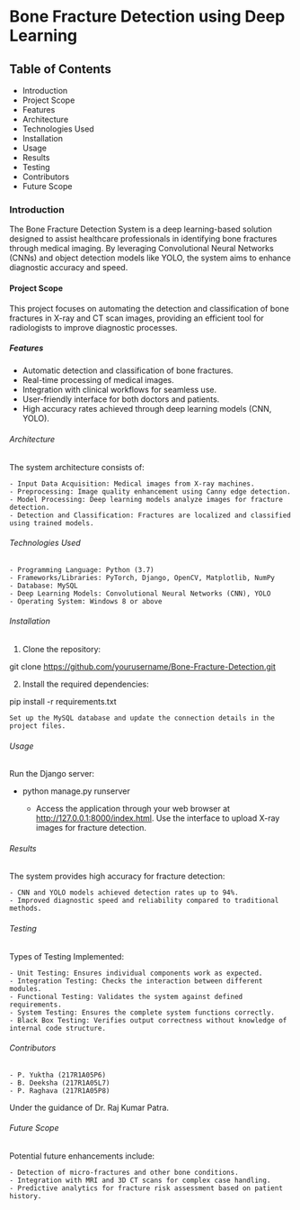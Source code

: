 # Bone Fracture Detection using Deep Learning
## Table of Contents
- Introduction
- Project Scope
- Features
- Architecture
- Technologies Used
- Installation
- Usage
- Results
- Testing
- Contributors
- Future Scope
### Introduction

The Bone Fracture Detection System is a deep learning-based solution designed to assist healthcare professionals in identifying bone fractures through medical imaging. By leveraging Convolutional Neural Networks (CNNs) and object detection models like YOLO, the system aims to enhance diagnostic accuracy and speed.

#### Project Scope

This project focuses on automating the detection and classification of bone fractures in X-ray and CT scan images, providing an efficient tool for radiologists to improve diagnostic processes.

##### Features

   - Automatic detection and classification of bone fractures.
   - Real-time processing of medical images.
   - Integration with clinical workflows for seamless use.
   - User-friendly interface for both doctors and patients.
   - High accuracy rates achieved through deep learning models (CNN, YOLO).

###### Architecture

The system architecture consists of:

    - Input Data Acquisition: Medical images from X-ray machines.
    - Preprocessing: Image quality enhancement using Canny edge detection.
    - Model Processing: Deep learning models analyze images for fracture detection.
    - Detection and Classification: Fractures are localized and classified using trained models.

###### Technologies Used

    - Programming Language: Python (3.7)
    - Frameworks/Libraries: PyTorch, Django, OpenCV, Matplotlib, NumPy
    - Database: MySQL
    - Deep Learning Models: Convolutional Neural Networks (CNN), YOLO
    - Operating System: Windows 8 or above
   
   ###### Installation
1) Clone the repository:

git clone https://github.com/yourusername/Bone-Fracture-Detection.git

2) Install the required dependencies:

pip install -r requirements.txt

    Set up the MySQL database and update the connection details in the project files.

###### Usage
Run the Django server:

- python manage.py runserver

    - Access the application through your web browser at http://127.0.0.1:8000/index.html.
    Use the interface to upload X-ray images for fracture detection.

###### Results

The system provides high accuracy for fracture detection:

    - CNN and YOLO models achieved detection rates up to 94%.
    - Improved diagnostic speed and reliability compared to traditional methods.

###### Testing
Types of Testing Implemented:

    - Unit Testing: Ensures individual components work as expected.
    - Integration Testing: Checks the interaction between different modules.
    - Functional Testing: Validates the system against defined requirements.
    - System Testing: Ensures the complete system functions correctly.
    - Black Box Testing: Verifies output correctness without knowledge of internal code structure.

###### Contributors

    - P. Yuktha (217R1A05P6)
    - B. Deeksha (217R1A05L7)
    - P. Raghava (217R1A05P8)

Under the guidance of Dr. Raj Kumar Patra.
###### Future Scope

Potential future enhancements include:

    - Detection of micro-fractures and other bone conditions.
    - Integration with MRI and 3D CT scans for complex case handling.
    - Predictive analytics for fracture risk assessment based on patient history.
